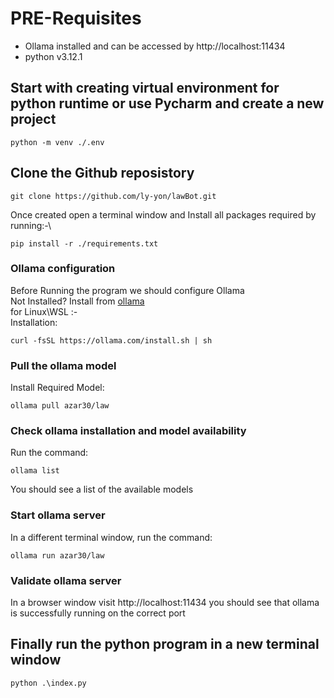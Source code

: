 # PRE-Requisites
- Ollama installed and can be accessed by http://localhost:11434
- python v3.12.1
## Start with creating virtual environment for python runtime or use Pycharm and create a new project
```
python -m venv ./.env
```

## Clone the Github reposistory
```
git clone https://github.com/ly-yon/lawBot.git
``` 

Once created open a terminal window and Install all packages required by running:-\
```
pip install -r ./requirements.txt
```

### Ollama configuration
Before Running the program we should configure Ollama\
Not Installed? Install from [ollama](https://ollama.com/download)\
for Linux\WSL :-\
Installation:  
```
curl -fsSL https://ollama.com/install.sh | sh
```

### Pull the ollama model
Install Required Model: 
```
ollama pull azar30/law
```

### Check ollama installation and model availability
Run the command: 
```
ollama list
```
You should see a list of the available models

### Start ollama server
In a different terminal window, run the command: 
```
ollama run azar30/law
``` 

### Validate ollama server
In a browser window visit http://localhost:11434 you should see that ollama is successfully running on the correct port

## Finally run the python program in a new terminal window
```python .\index.py```
